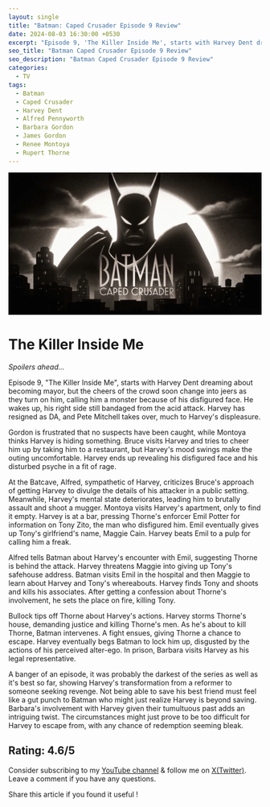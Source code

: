 ```yaml
---
layout: single
title: "Batman: Caped Crusader Episode 9 Review"
date: 2024-08-03 16:30:00 +0530
excerpt: "Episode 9, 'The Killer Inside Me', starts with Harvey Dent dreaming about becoming mayor, but the cheers of the crowd soon change into jeers as they turn on him, calling him a monster because of his disfigured face."
seo_title: "Batman Caped Crusader Episode 9 Review"
seo_description: "Batman Caped Crusader Episode 9 Review"
categories:
  - TV
tags:
  - Batman
  - Caped Crusader
  - Harvey Dent
  - Alfred Pennyworth
  - Barbara Gordon
  - James Gordon
  - Renee Montoya
  - Rupert Thorne
---
```


![image](/assets/images/batman-caped-crusader/batman-cc.png)

# The Killer Inside Me

*Spoilers ahead...*  

Episode 9, "The Killer Inside Me", starts with Harvey Dent dreaming about becoming mayor, but the cheers of the crowd soon change into jeers as they turn on him, calling him a monster because of his disfigured face. He wakes up, his right side still bandaged from the acid attack. Harvey has resigned as DA, and Pete Mitchell takes over, much to Harvey's displeasure. 

Gordon is frustrated that no suspects have been caught, while Montoya thinks Harvey is hiding something. Bruce visits Harvey and tries to cheer him up by taking him to a restaurant, but Harvey's mood swings make the outing uncomfortable. Harvey ends up revealing his disfigured face and his disturbed psyche in a fit of rage.

At the Batcave, Alfred, sympathetic of Harvey, criticizes Bruce's approach of getting Harvey to divulge the details of his attacker in a public setting. Meanwhile, Harvey's mental state deteriorates, leading him to brutally assault and shoot a mugger. Montoya visits Harvey's apartment, only to find it empty. Harvey is at a bar, pressing Thorne's enforcer Emil Potter for information on Tony Zito, the man who disfigured him. Emil eventually gives up Tony's girlfriend's name, Maggie Cain. Harvey beats Emil to a pulp for calling him a freak.

Alfred tells Batman about Harvey's encounter with Emil, suggesting Thorne is behind the attack. Harvey threatens Maggie into giving up Tony's safehouse address. Batman visits Emil in the hospital and then Maggie to learn about Harvey and Tony's whereabouts. Harvey finds Tony and shoots and kills his associates. After getting a confession about Thorne's involvement, he sets the place on fire, killing Tony.

Bullock tips off Thorne about Harvey's actions. Harvey storms Thorne's house, demanding justice and killing Thorne's men. As he's about to kill Thorne, Batman intervenes. A fight ensues, giving Thorne a chance to escape. Harvey eventually begs Batman to lock him up, disgusted by the actions of his perceived alter-ego. In prison, Barbara visits Harvey as his legal representative.

A banger of an episode, it was probably the darkest of the series as well as it's best so far, showing Harvey's transformation from a reformer to someone seeking revenge. Not being able to save his best friend must feel like a gut punch to Batman who might just realize Harvey is beyond saving. Barbara's involvement with Harvey given their tumultuous past adds an intriguing twist. The circumstances might just prove to be too difficult for Harvey to escape from, with any chance of redemption seeming bleak.

Rating: 4.6/5
---
Consider subscribing to my [YouTube channel](https://www.youtube.com/@swiftodyssey?sub_confirmation=1) & follow me on [X(Twitter)](https://twitter.com/swift_odyssey). Leave a comment if you have any questions. 

Share this article if you found it useful !